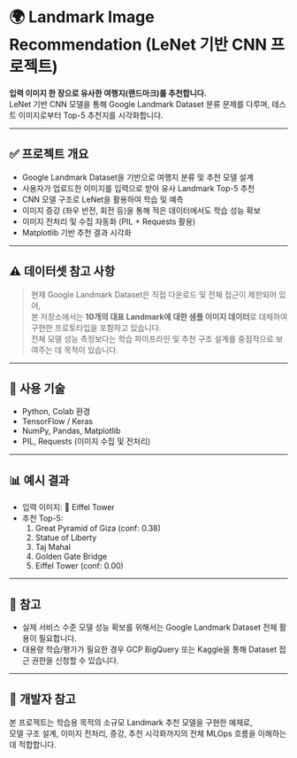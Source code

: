 # 🌍 Landmark Image Recommendation (LeNet 기반 CNN 프로젝트)

**입력 이미지 한 장으로 유사한 여행지(랜드마크)를 추천합니다.**  
LeNet 기반 CNN 모델을 통해 Google Landmark Dataset 분류 문제를 다루며, 테스트 이미지로부터 Top-5 추천지를 시각화합니다.

---

## ✅ 프로젝트 개요

- Google Landmark Dataset을 기반으로 여행지 분류 및 추천 모델 설계
- 사용자가 업로드한 이미지를 입력으로 받아 유사 Landmark Top-5 추천
- CNN 모델 구조로 LeNet을 활용하여 학습 및 예측
- 이미지 증강 (좌우 반전, 회전 등)을 통해 적은 데이터에서도 학습 성능 확보
- 이미지 전처리 및 수집 자동화 (PIL + Requests 활용)
- Matplotlib 기반 추천 결과 시각화

---

## ⚠️ 데이터셋 참고 사항

> 현재 Google Landmark Dataset은 직접 다운로드 및 전체 접근이 제한되어 있어,  
> 본 저장소에서는 **10개의 대표 Landmark에 대한 샘플 이미지 데이터**로 대체하여 구현한 프로토타입을 포함하고 있습니다.  
> 전체 모델 성능 측정보다는 학습 파이프라인 및 추천 구조 설계를 중점적으로 보여주는 데 목적이 있습니다.

---

## 🧠 사용 기술

- Python, Colab 환경
- TensorFlow / Keras
- NumPy, Pandas, Matplotlib
- PIL, Requests (이미지 수집 및 전처리)

---

## 📊 예시 결과

- 입력 이미지: 🗼 Eiffel Tower  
- 추천 Top-5:  
  1. Great Pyramid of Giza (conf: 0.38)  
  2. Statue of Liberty  
  3. Taj Mahal  
  4. Golden Gate Bridge  
  5. Eiffel Tower (conf: 0.00)

---

## 📌 참고

- 실제 서비스 수준 모델 성능 확보를 위해서는 Google Landmark Dataset 전체 활용이 필요합니다.
- 대용량 학습/평가가 필요한 경우 GCP BigQuery 또는 Kaggle을 통해 Dataset 접근 권한을 신청할 수 있습니다.

---

## 🧪 개발자 참고

본 프로젝트는 학습용 목적의 소규모 Landmark 추천 모델을 구현한 예제로,  
모델 구조 설계, 이미지 전처리, 증강, 추천 시각화까지의 전체 MLOps 흐름을 이해하는 데 적합합니다.
